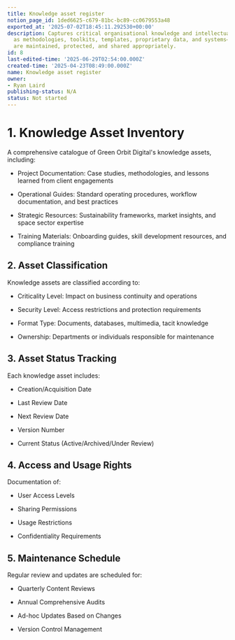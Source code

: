 ```yaml
---
title: Knowledge asset register
notion_page_id: 1ded6625-c679-81bc-bc89-cc0679553a48
exported_at: '2025-07-02T18:45:11.292530+00:00'
description: Captures critical organisational knowledge and intellectual assets such
  as methodologies, toolkits, templates, proprietary data, and systems—ensuring they
  are maintained, protected, and shared appropriately.
id: 8
last-edited-time: '2025-06-29T02:54:00.000Z'
created-time: '2025-04-23T08:49:00.000Z'
name: Knowledge asset register
owner:
- Ryan Laird
publishing-status: N/A
status: Not started
---
```


# 1. Knowledge Asset Inventory

A comprehensive catalogue of Green Orbit Digital's knowledge assets, including:

- Project Documentation: Case studies, methodologies, and lessons learned from client engagements

- Operational Guides: Standard operating procedures, workflow documentation, and best practices

- Strategic Resources: Sustainability frameworks, market insights, and space sector expertise

- Training Materials: Onboarding guides, skill development resources, and compliance training

## 2. Asset Classification

Knowledge assets are classified according to:

- Criticality Level: Impact on business continuity and operations

- Security Level: Access restrictions and protection requirements

- Format Type: Documents, databases, multimedia, tacit knowledge

- Ownership: Departments or individuals responsible for maintenance

## 3. Asset Status Tracking

Each knowledge asset includes:

- Creation/Acquisition Date

- Last Review Date

- Next Review Date

- Version Number

- Current Status (Active/Archived/Under Review)

## 4. Access and Usage Rights

Documentation of:

- User Access Levels

- Sharing Permissions

- Usage Restrictions

- Confidentiality Requirements

## 5. Maintenance Schedule

Regular review and updates are scheduled for:

- Quarterly Content Reviews

- Annual Comprehensive Audits

- Ad-hoc Updates Based on Changes

- Version Control Management